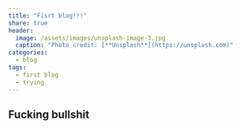 ```yaml
---
title: "Fisrt blog!!!"
share: true
header:
  image: /assets/images/unsplash-image-3.jpg
  caption: "Photo credit: [**Unsplash**](https://unsplash.com)"
categories:
  - blog
tags:
  - first blog
  - trying
---
```


## Fucking bullshit
